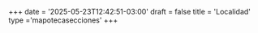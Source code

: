 +++
date = '2025-05-23T12:42:51-03:00'
draft = false
title = 'Localidad'
type ='mapotecasecciones'
+++
